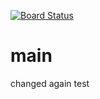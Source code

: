 [![Board Status](https://dev.azure.com/DiachenkoG/2948f651-f8ca-4be2-9dfe-13022de0813c/26aa87ff-cfea-491a-b6cc-5d9229cdd360/_apis/work/boardbadge/42363677-e520-49b7-a507-eaeccdc9e12d)](https://dev.azure.com/DiachenkoG/2948f651-f8ca-4be2-9dfe-13022de0813c/_boards/board/t/26aa87ff-cfea-491a-b6cc-5d9229cdd360/Microsoft.RequirementCategory)
# main
changed again test
